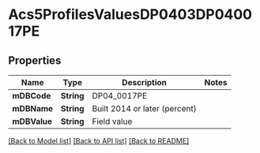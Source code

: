 # Acs5ProfilesValuesDP0403DP040017PE

## Properties
Name | Type | Description | Notes
------------ | ------------- | ------------- | -------------
**mDBCode** | **String** | DP04_0017PE | 
**mDBName** | **String** | Built 2014 or later (percent) | 
**mDBValue** | **String** | Field value | 

[[Back to Model list]](../README.md#documentation-for-models) [[Back to API list]](../README.md#documentation-for-api-endpoints) [[Back to README]](../README.md)


